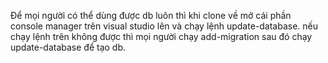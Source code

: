 Để mọi người có thể dùng được db luôn thì khi clone về mở cái phần console manager trên visual studio lên và chạy lệnh update-database.
nếu chạy lệnh trên không được thì mọi người chạy add-migration sau đó chạy update-database để tạo db.
